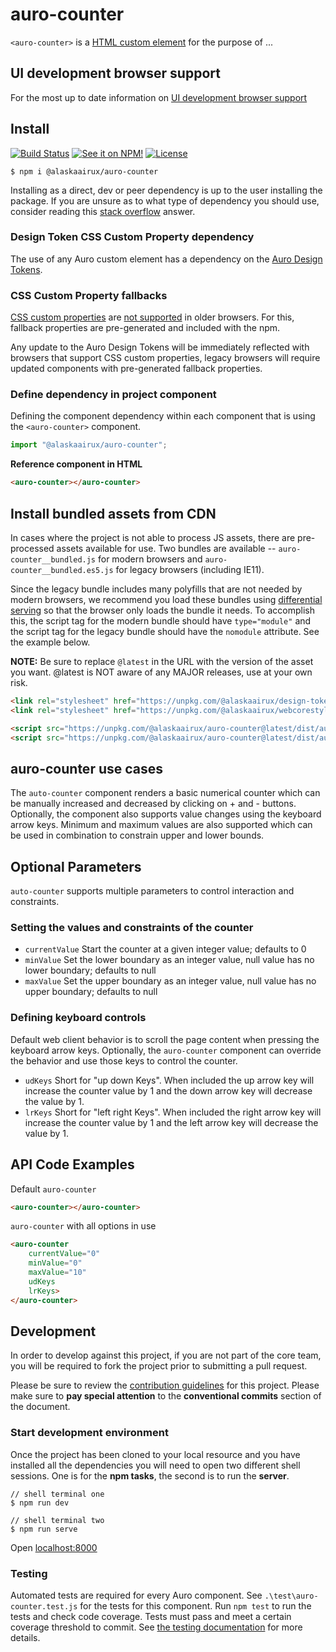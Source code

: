 # auro-counter

`<auro-counter>` is a [HTML custom element](https://developer.mozilla.org/en-US/docs/Web/Web_Components/Using_custom_elements) for the purpose of ...

## UI development browser support

For the most up to date information on [UI development browser support](https://auro.alaskaair.com/support/browsersSupport)

## Install

[![Build Status](https://img.shields.io/github/workflow/status/AlaskaAirlines/auro-counter/Test%20and%20publish?branch=master&style=for-the-badge)](https://github.com/AlaskaAirlines/auro-counter/actions?query=workflow%3A%22test+and+publish%22)
[![See it on NPM!](https://img.shields.io/npm/v/@alaskaairux/auro-counter?style=for-the-badge&color=orange)](https://www.npmjs.com/package/@alaskaairux/auro-counter)
[![License](https://img.shields.io/npm/l/@alaskaairux/auro-counter?color=blue&style=for-the-badge)](https://www.apache.org/licenses/LICENSE-2.0)

```shell
$ npm i @alaskaairux/auro-counter
```

Installing as a direct, dev or peer dependency is up to the user installing the package. If you are unsure as to what type of dependency you should use, consider reading this [stack overflow](https://stackoverflow.com/questions/18875674/whats-the-difference-between-dependencies-devdependencies-and-peerdependencies) answer.

### Design Token CSS Custom Property dependency

The use of any Auro custom element has a dependency on the [Auro Design Tokens](https://auro.alaskaair.com/getting-started/developers/design-tokens).

### CSS Custom Property fallbacks

[CSS custom properties](https://developer.mozilla.org/en-US/docs/Web/CSS/Using_CSS_custom_properties) are [not supported](https://auro.alaskaair.com/support/custom-properties) in older browsers. For this, fallback properties are pre-generated and included with the npm.

Any update to the Auro Design Tokens will be immediately reflected with browsers that support CSS custom properties, legacy browsers will require updated components with pre-generated fallback properties.

### Define dependency in project component

Defining the component dependency within each component that is using the `<auro-counter>` component.

```javascript
import "@alaskaairux/auro-counter";
```

**Reference component in HTML**

```html
<auro-counter></auro-counter>
```

## Install bundled assets from CDN

In cases where the project is not able to process JS assets, there are pre-processed assets available for use. Two bundles are available -- `auro-counter__bundled.js` for modern browsers and `auro-counter__bundled.es5.js` for legacy browsers (including IE11).

Since the legacy bundle includes many polyfills that are not needed by modern browsers, we recommend you load these bundles using [differential serving](https://philipwalton.com/articles/deploying-es2015-code-in-production-today/) so that the browser only loads the bundle it needs. To accomplish this, the script tag for the modern bundle should have `type="module"` and the script tag for the legacy bundle should have the `nomodule` attribute. See the example below.

**NOTE:** Be sure to replace `@latest` in the URL with the version of the asset you want. @latest is NOT aware of any MAJOR releases, use at your own risk.

```html
<link rel="stylesheet" href="https://unpkg.com/@alaskaairux/design-tokens@latest/dist/tokens/CSSCustomProperties.css" />
<link rel="stylesheet" href="https://unpkg.com/@alaskaairux/webcorestylesheets@latest/dist/bundled/essentials.css" />

<script src="https://unpkg.com/@alaskaairux/auro-counter@latest/dist/auro-counter__bundled.js" type="module"></script>
<script src="https://unpkg.com/@alaskaairux/auro-counter@latest/dist/auro-counter__bundled.es5.js" nomodule></script>
```

## auro-counter use cases

The `auto-counter` component renders a basic numerical counter which can be manually increased and decreased by clicking on + and - buttons. Optionally, the component also supports value changes using the keyboard arrow keys. Minimum and maximum values are also supported which can be used in combination to constrain upper and lower bounds.
## Optional Parameters

`auto-counter` supports multiple parameters to control interaction and constraints.
### Setting the values and constraints of the counter

* `currentValue` Start the counter at a given integer value; defaults to 0
* `minValue` Set the lower boundary as an integer value, null value has no lower boundary; defaults to null
* `maxValue` Set the upper boundary as an integer value, null value has no upper boundary; defaults to null
### Defining keyboard controls

Default web client behavior is to scroll the page content when pressing the keyboard arrow keys. Optionally, the `auro-counter` component can override the behavior and use those keys to control the counter.

* `udKeys` Short for "up down Keys". When included the up arrow key will increase the counter value by 1 and the down arrow key will decrease the value by 1.
* `lrKeys` Short for "left right Keys". When included the right arrow key will increase the counter value by 1 and the left arrow key will decrease the value by 1.
## API Code Examples

Default `auro-counter`

```html
<auro-counter></auro-counter>
```

`auro-counter` with all options in use

```html
<auro-counter
    currentValue="0"
    minValue="0"
    maxValue="10"
    udKeys
    lrKeys>
</auro-counter>
```
## Development

In order to develop against this project, if you are not part of the core team, you will be required to fork the project prior to submitting a pull request.

Please be sure to review the [contribution guidelines](https://auro.alaskaair.com/getting-started/developers/contributing) for this project. Please make sure to **pay special attention** to the **conventional commits** section of the document.

### Start development environment

Once the project has been cloned to your local resource and you have installed all the dependencies you will need to open two different shell sessions. One is for the **npm tasks**, the second is to run the **server**.

```shell
// shell terminal one
$ npm run dev

// shell terminal two
$ npm run serve
```

Open [localhost:8000](http://localhost:8000/)

### Testing
Automated tests are required for every Auro component. See `.\test\auro-counter.test.js` for the tests for this component. Run `npm test` to run the tests and check code coverage. Tests must pass and meet a certain coverage threshold to commit. See [the testing documentation](https://auro.alaskaair.com/support/tests) for more details.
